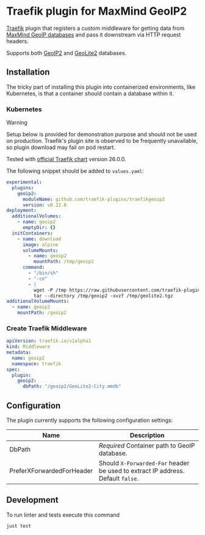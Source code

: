 # Traefik plugin for MaxMind GeoIP2

[Traefik](https://doc.traefik.io/traefik/) plugin 
that registers a custom middleware 
for getting data from 
[MaxMind GeoIP databases](https://www.maxmind.com/en/geoip2-services-and-databases) 
and pass it downstream via HTTP request headers.

Supports both 
[GeoIP2](https://www.maxmind.com/en/geoip2-databases) 
and 
[GeoLite2](https://dev.maxmind.com/geoip/geolite2-free-geolocation-data) databases.

## Installation 

The tricky part of installing this plugin into containerized environments, like Kubernetes,
is that a container should contain a database within it.

### Kubernetes

> [!WARNING]
> Setup below is provided for demonstration purpose and should not be used on production.
> Traefik's plugin site is observed to be frequently unavailable, 
> so plugin download may fail on pod restart.

Tested with [official Traefik chart](https://artifacthub.io/packages/helm/traefik/traefik) version 26.0.0.

The following snippet should be added to `values.yaml`:

```yaml
experimental:
  plugins:
    geoip2:
      moduleName: github.com/traefik-plugins/traefikgeoip2
      version: v0.22.0
deployment:
  additionalVolumes:
    - name: geoip2
      emptyDir: {}
  initContainers:
    - name: download
      image: alpine
      volumeMounts:
        - name: geoip2
          mountPath: /tmp/geoip2
      command:
        - "/bin/sh"
        - "-ce"
        - |
          wget -P /tmp https://raw.githubusercontent.com/traefik-plugins/traefikgeoip2/main/geolite2.tgz
          tar --directory /tmp/geoip2 -xvzf /tmp/geolite2.tgz
additionalVolumeMounts:
  - name: geoip2
    mountPath: /geoip2
```

### Create Traefik Middleware

```yaml
apiVersion: traefik.io/v1alpha1
kind: Middleware
metadata:
  name: geoip2
  namespace: traefik
spec:
  plugin:
    geoip2:
      dbPath: "/geoip2/GeoLite2-City.mmdb"
```

## Configuration

The plugin currently supports the following configuration settings:

Name | Description
---- | ----
DbPath | *Required* Container path to GeoIP database.
PreferXForwardedForHeader | Should `X-Forwarded-For` header be used to extract IP address. Default `false`.

## Development

To run linter and tests execute this command

```sh
just test
```
